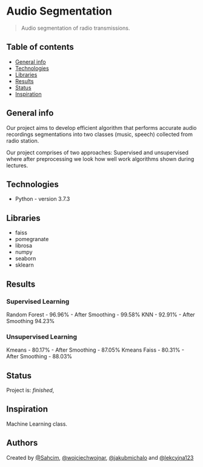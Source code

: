 # Audio Segmentation
> Audio segmentation of radio transmissions.

## Table of contents
* [General info](#general-info)
* [Technologies](#technologies)
* [Libraries](#Libraries)
* [Results](#Results)
* [Status](#status)
* [Inspiration](#inspiration)

## General info
Our project aims to develop efficient algorithm that performs accurate audio recordings segmentations into two classes (music, speech) collected from radio station.

Our project comprises of two approaches: Supervised and unsupervised where after preprocessing we look how well work algorithms shown during lectures.

## Technologies
* Python - version 3.7.3

## Libraries
* faiss
* pomegranate
* librosa
* numpy
* seaborn
* sklearn

## Results
### Supervised Learning
Random Forest - 96.96% - After Smoothing - 99.58%
KNN - 92.91% - After Smoothing 94.23%
### Unsupervised Learning
Kmeans - 80.17% - After Smoothing - 87.05%
Kmeans Faiss - 80.31% -  After Smoothing - 88.03%

## Status
Project is: _finished_,

## Inspiration
Machine Learning class.

## Authors
Created by [@Sahcim](https://github.com/Sahcim), [@wojciechwojnar](https://github.com/wojciechwojnar), [@jakubmichalo](https://github.com/jakubmichalo) and [@lekcyjna123](https://github.com/lekcyjna123)
